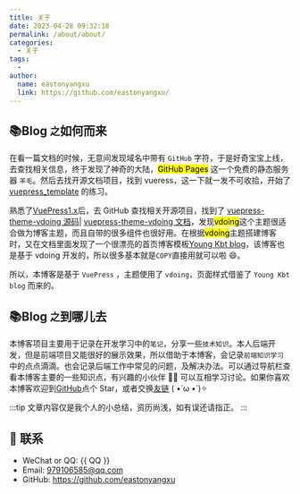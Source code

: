 ```yaml
---
title: 关于
date: 2023-04-28 09:32:18
permalink: /about/about/
categories:
  - 关于
tags:
  -
author:
  name: eastonyangxu
  link: https://github.com/eastonyangxu/
---
```


## 📚Blog `之`如何而来

在看一篇文档的时候，无意间发现域名中带有 `GitHub` 字符，于是好奇宝宝上线，去查找相关信息，终于发现了神奇的大陆，<mark>GitHub Pages</mark> 这一个免费的静态服务器 `羊毛`。然后去找开源文档项目，找到 vueress，这一下就一发不可收拾，开始了[vuepress_template](https://github.com/eastonyangxu/vuepress_template) 的练习。

熟悉了[VuePress1.x](https://v1.vuepress.vuejs.org/zh/)<Badge type="warning" text="本项目基于 VuePress1.x"/>后，去 GitHub 查找相关开源项目，找到了 [vuepress-theme-vdoing 源码](https://github.com/xugaoyi/vuepress-theme-vdoing)| [vuepress-theme-vdoing 文档](https://doc.xugaoyi.com/)，发现<mark>vdoing</mark>这个主题很适合做为博客主题，而且自带的很多组件也很好用。在根据<mark>vdoing</mark>主题搭建博客时，又在文档里面发现了一个很漂亮的首页博客模板[Young Kbt blog](https://notes.youngkbt.cn/)，该博客也是基于 vdoing 开发的，所以很多基本就是`COPY`直接用就可以啦 :smile:。

所以，本博客是基于 `VuePress` <Badge type="middle" text="一个 Vue 驱动的静态网站生成器"/>，主题使用了 `vdoing`，页面样式借鉴了 `Young Kbt blog` 而来的。

## 📚Blog `之`到哪儿去

本博客项目主要用于记录在开发学习中的`笔记`，分享一些`技术知识`。本人后端开发，但是前端项目又能很好的展示效果，所以借助于本博客，会记录`前端知识学习`中的点点滴滴。也会记录后端工作中常见的问题，及解决办法。可以通过导航栏查看本博客主要的一些知识点，有兴趣的小伙伴 :man_student: 可以互相学习讨论。如果你喜欢本博客欢迎到[GitHub](https://github.com/eastonyangxu/eastonyangxu.github.io/)点个 Star，或者交换[友链](/friends/) ( •̀ ω •́ )✧

:::tip
文章内容仅是我个人的小总结，资历尚浅，如有误还请指正。
:::

## :email: 联系

- WeChat or QQ: <a :href="qqUrl" class='qq'>{{ QQ }}</a>
- Email: <a href="mailto:979106585@qq.com">979106585@qq.com</a>
- GitHub: <https://github.com/eastonyangxu>

<script>
  export default {
    data(){
      return {
        QQ: '979106585',
        qqUrl: `tencent://message/?uin=${this.QQ}&Site=&Menu=yes`
      }
    },
    mounted(){
      const flag =  navigator.userAgent.match(/(phone|pad|pod|iPhone|iPod|ios|iPad|Android|Mobile|BlackBerry|IEMobile|MQQBrowser|JUC|Fennec|wOSBrowser|BrowserNG|WebOS|Symbian|Windows Phone)/i);
      if(flag){
        this.qqUrl = `mqqwpa://im/chat?chat_type=wpa&uin=${this.QQ}&version=1&src_type=web&web_src=oicqzone.com`
      }
    }
  }
</script>
